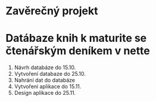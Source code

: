 # Zavěrečný projekt
# Datábaze knih k maturite se čtenářským deníkem v nette

 1) Návrh databáze
 do 15.10.
 2) Vytvoření databaze
 do 25.10.
 3) Nahrání dat do databáze
 4) Vytvoření aplikace
 do 15.11.
 5) Design aplikace
 do 25.11.
